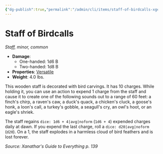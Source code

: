 ```yaml
---
{"dg-publish":true,"permalink":"/admin/cli/items/staff-of-birdcalls-xge/","tags":["compendium/src/5e/xge","item/property/versatile","item/rarity/common","item/tier/minor","item/wondrous/staff"],"updated":"2025-01-11T15:32:20.718+00:00"}
---
```


# Staff of Birdcalls
*Staff, minor, common*  

- **Damage**:
  - One-handed: 1d6 B
  - Two-handed: 1d8 B
- **Properties**: [Versatile](/3-Mechanics/CLI/rules/item-properties.md#Versatile)
- **Weight**: 4.0 lbs.

This wooden staff is decorated with bird carvings. It has 10 charges. While holding it, you can use an action to expend 1 charge from the staff and cause it to create one of the following sounds out to a range of 60 feet: a finch's chirp, a raven's caw, a duck's quack, a chicken's cluck, a goose's honk, a loon's call, a turkey's gobble, a seagull's cry, an owl's hoot, or an eagle's shriek.

The staff regains `dice: 1d6 + 4|avg|noform` (`1d6 + 4`) expended charges daily at dawn. If you expend the last charge, roll a `dice: d20|avg|noform` (`d20`). On a 1, the staff explodes in a harmless cloud of bird feathers and is lost forever.

*Source: Xanathar's Guide to Everything p. 139*